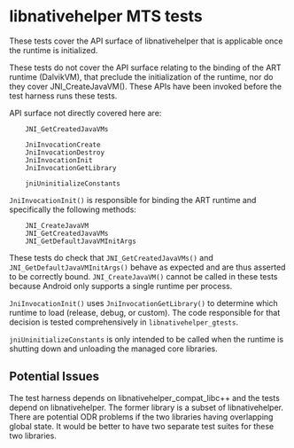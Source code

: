 # libnativehelper MTS tests

These tests cover the API surface of libnativehelper that is applicable once
the runtime is initialized.

These tests do not cover the API surface relating to the binding of the ART
runtime (DalvikVM), that preclude the initialization of the runtime, nor do
they cover JNI_CreateJavaVM(). These APIs have been invoked before the test
harness runs these tests.

API surface not directly covered here are:

```
    JNI_GetCreatedJavaVMs

    JniInvocationCreate
    JniInvocationDestroy
    JniInvocationInit
    JniInvocationGetLibrary

    jniUninitializeConstants
```

`JniInvocationInit()` is responsible for binding the ART runtime and
specifically the following methods:

```
    JNI_CreateJavaVM
    JNI_GetCreatedJavaVMs
    JNI_GetDefaultJavaVMInitArgs
```

These tests do check that `JNI_GetCreatedJavaVMs()` and
`JNI_GetDefaultJavaVMInitArgs()` behave as expected and are thus asserted to
be correctly bound. `JNI_CreateJavaVM()` cannot be called in these tests
because Android only supports a single runtime per process.

`JniInvocationInit()` uses `JniInvocationGetLibrary()` to determine which
runtime to load (release, debug, or custom). The code responsible for that
decision is tested comprehensively in `libnativehelper_gtests`.

`jniUninitializeConstants` is only intended to be called when the runtime is
shutting down and unloading the managed core libraries.

## Potential Issues

The test harness depends on libnativehelper_compat_libc++ and the tests
depend on libnativehelper. The former library is a subset of libnativehelper.
There are potential ODR problems if the two libraries having overlapping
global state. It would be better to have two separate test suites for these
two libraries.
